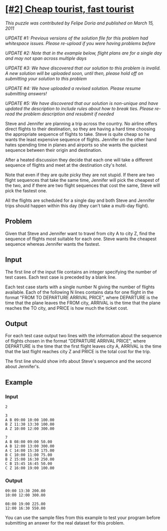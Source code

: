 # [[#2] Cheap tourist, fast tourist](http://www.puzzlenode.com/puzzles/2-cheap-tourist-fast-tourist)

_This puzzle was contributed by Felipe Doria and published on March 15, 2011_

*UPDATE #1: Previous versions of the solution file for this problem had whitespace issues. Please re-upload if you were having problems before*

*UPDATE #2: Note that in the example below, flight plans are for a single day and may not span across multiple days*

*UPDATE #3: We have discovered that our solution to this problem is invalid. A new solution will be uploaded soon, until then, please hold off on submitting your solution to this problem* 

*UPDATE #4: We have uploaded a revised solution. Please resume submitting answers!*

*UPDATE #5: We have discovered that our solution is non-unique and have updated the description to include rules about how to break ties. Please re-read the problem description and resubmit if needed*

Steve and Jennifer are planning a trip across the country. No airline offers direct flights to their destination, so they are having a hard time choosing the appropriate sequence of flights to take. Steve is quite cheap so he wants the least expensive sequence of flights. Jennifer on the other hand hates spending time in planes and airports so she wants the quickest sequence between their origin and destination.

After a heated discussion they decide that each one will take a different sequence of flights and meet at the destination city's hotel.

Note that even if they are quite picky they are not stupid. If there are two flight sequences that take the same time, Jennifer will pick the cheapest of the two, and if there are two flight sequences that cost the same, Steve will pick the fastest one.

All the flights are scheduled for a single day and both Steve and Jennifer trips should happen within this day (they can't take a multi-day flight).

Problem
-------

Given that Steve and Jennifer want to travel from city A to city Z, find the sequence of flights most suitable for each one. Steve wants the cheapest sequence whereas Jennifer wants the fastest.

Input
-----

The first line of the input file contains an integer specifying the number of test cases. Each test case is preceded by a blank line.

Each test case starts with a single number N giving the number of flights available. Each of the following N lines contains data for one flight in the format "FROM TO DEPARTURE ARRIVAL PRICE", where DEPARTURE is the time that the plane leaves the FROM city, ARRIVAL is the time that the plane reaches the TO city, and PRICE is how much the ticket cost.

Output
------

For each test case output two lines with the information about the sequence of flights chosen in the format "DEPARTURE ARRIVAL PRICE", where DEPARTURE is the time that the first flight leaves city A, ARRIVAL is the time that the last flight reaches city Z and PRICE is the total cost for the trip.

The first line should show info about Steve's sequence and the second about Jennifer's.

Example
-------

### Input

    2

    3
    A B 09:00 10:00 100.00
    B Z 11:30 13:30 100.00
    A Z 10:00 12:00 300.00

    7
    A B 08:00 09:00 50.00
    A B 12:00 13:00 300.00
    A C 14:00 15:30 175.00
    B C 10:00 11:00 75.00
    B Z 15:00 16:30 250.00
    C B 15:45 16:45 50.00
    C Z 16:00 19:00 100.00

### Output

    09:00 13:30 200.00
    10:00 12:00 300.00

    08:00 19:00 225.00
    12:00 16:30 550.00

You can use the sample files from this example to test your program before submitting an answer for the real dataset for this problem.